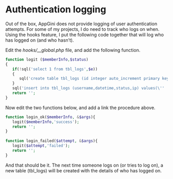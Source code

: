 # Authentication logging

Out of the box, AppGini does not provide logging of user authentication attempts.  For some of my projects, I do need to track who logs on when.  Using the hooks feature, I put the following code together that will log who has logged on (and who hasn’t).

Edit the *hooks/__global.php* file, and add the following function.
```php
function logit ($memberInfo,$status)
{
   if(!sql('select 1 from tbl_logs',$e))
   {
      sql('create table tbl_logs (id integer auto_increment primary key,username varchar(100), datetime datetime,status varchar(100),ip varchar(30))',$e);
   }
   sql('insert into tbl_logs (username,datetime,status,ip) values(\'' . makeSafe($memberInfo['username']) . '\',CURRENT_TIMESTAMP,\'' . makeSafe($status) . '\',\'' . makeSafe($memberInfo['IP']) . '\')',$e);
   return '';
}
```
Now edit the two functions below, and add a link the procedure above.
```php
function login_ok($memberInfo, &$args){
   logit($memberInfo,'success');
   return '';
}
 
function login_failed($attempt, &$args){
   logit($attempt,'failed');
   return '';
}
```
And that should be it. The next time someone logs on (or tries to log on), a new table (tbl_logs) will be created with the details of who has logged on.
